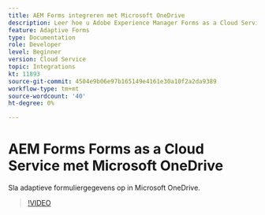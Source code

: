 ```yaml
---
title: AEM Forms integreren met Microsoft OneDrive
description: Leer hoe u Adobe Experience Manager Forms as a Cloud Service verzendgegevens opslaat in Microsoft OneDrive.
feature: Adaptive Forms
type: Documentation
role: Developer
level: Beginner
version: Cloud Service
topic: Integrations
kt: 11893
source-git-commit: 4504e9b06e97b165149e4161e30a10f2a2da9389
workflow-type: tm+mt
source-wordcount: '40'
ht-degree: 0%

---
```


# AEM Forms Forms as a Cloud Service met Microsoft OneDrive

Sla adaptieve formuliergegevens op in Microsoft OneDrive.

>[!VIDEO](https://video.tv.adobe.com/v/3415792/?quality=12&learn=on)
